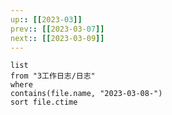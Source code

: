 ```yaml
---
up:: [[2023-03]]
prev:: [[2023-03-07]]
next:: [[2023-03-09]]
---
```


```dataview
list
from "3工作日志/日志"
where
contains(file.name, "2023-03-08-")
sort file.ctime
```